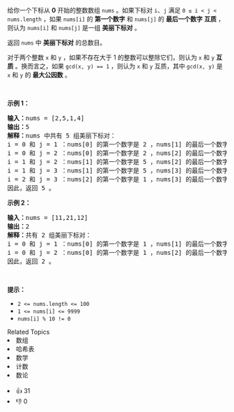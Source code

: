 <p>给你一个下标从 <strong>0</strong> 开始的整数数组 <code>nums</code> 。如果下标对 <code>i</code>、<code>j</code> 满足 <code>0 ≤ i &lt; j &lt; nums.length</code> ，如果&nbsp;<code>nums[i]</code> 的 <strong>第一个数字</strong> 和 <code>nums[j]</code> 的 <strong>最后一个数字</strong> <strong>互质</strong> ，则认为 <code>nums[i]</code> 和 <code>nums[j]</code> 是一组 <strong>美丽下标对</strong> 。</p>

<p>返回 <code>nums</code> 中 <strong>美丽下标对</strong> 的总数目。</p>

<p>对于两个整数 <code>x</code> 和 <code>y</code> ，如果不存在大于 1 的整数可以整除它们，则认为 <code>x</code> 和 <code>y</code> <strong>互质</strong> 。换而言之，如果 <code>gcd(x, y) == 1</code> ，则认为 <code>x</code> 和 <code>y</code> 互质，其中 <code>gcd(x, y)</code> 是 <code>x</code> 和 <code>y</code>&nbsp;的&nbsp;<strong>最大公因数</strong> 。</p>

<p>&nbsp;</p>

<p><strong>示例 1：</strong></p>

<pre>
<strong>输入：</strong>nums = [2,5,1,4]
<strong>输出：</strong>5
<strong>解释：</strong>nums 中共有 5 组美丽下标对：
i = 0 和 j = 1 ：nums[0] 的第一个数字是 2 ，nums[1] 的最后一个数字是 5 。2 和 5 互质，因此 gcd(2,5) == 1 。
i = 0 和 j = 2 ：nums[0] 的第一个数字是 2 ，nums[2] 的最后一个数字是 1 。2 和 1 互质，因此 gcd(2,1) == 1 。
i = 1 和 j = 2 ：nums[1] 的第一个数字是 5 ，nums[2] 的最后一个数字是 1 。5 和 1 互质，因此 gcd(5,1) == 1 。
i = 1 和 j = 3 ：nums[1] 的第一个数字是 5 ，nums[3] 的最后一个数字是 4 。5 和 4 互质，因此 gcd(5,4) == 1 。
i = 2 和 j = 3 ：nums[2] 的第一个数字是 1 ，nums[3] 的最后一个数字是 4 。1 和 4 互质，因此 gcd(1,4) == 1 。
因此，返回 5 。
</pre>

<p><strong>示例 2：</strong></p>

<pre>
<strong>输入：</strong>nums = [11,21,12]
<strong>输出：</strong>2
<strong>解释：</strong>共有 2 组美丽下标对：
i = 0 和 j = 1 ：nums[0] 的第一个数字是 1 ，nums[1] 的最后一个数字是 1 。gcd(1,1) == 1 。
i = 0 和 j = 2 ：nums[0] 的第一个数字是 1 ，nums[2] 的最后一个数字是 2 。gcd(1,2) == 1 。
因此，返回 2 。</pre>

<p>&nbsp;</p>

<p><strong>提示：</strong></p>

<ul> 
 <li><code>2 &lt;= nums.length &lt;= 100</code></li> 
 <li><code>1 &lt;= nums[i] &lt;= 9999</code></li> 
 <li><code>nums[i] % 10 != 0</code></li> 
</ul>

<div><div>Related Topics</div><div><li>数组</li><li>哈希表</li><li>数学</li><li>计数</li><li>数论</li></div></div><br><div><li>👍 31</li><li>👎 0</li></div>